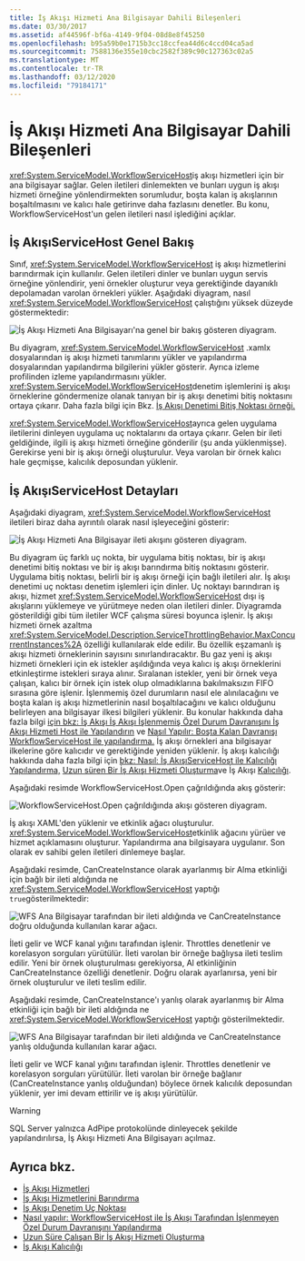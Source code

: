 ```yaml
---
title: İş Akışı Hizmeti Ana Bilgisayar Dahili Bileşenleri
ms.date: 03/30/2017
ms.assetid: af44596f-bf6a-4149-9f04-08d8e8f45250
ms.openlocfilehash: b95a59b0e1715b3cc18ccfea44d6c4ccd04ca5ad
ms.sourcegitcommit: 7588136e355e10cbc2582f389c90c127363c02a5
ms.translationtype: MT
ms.contentlocale: tr-TR
ms.lasthandoff: 03/12/2020
ms.locfileid: "79184171"
---
```

# <a name="workflow-service-host-internals"></a>İş Akışı Hizmeti Ana Bilgisayar Dahili Bileşenleri
<xref:System.ServiceModel.WorkflowServiceHost>iş akışı hizmetleri için bir ana bilgisayar sağlar. Gelen iletileri dinlemekten ve bunları uygun iş akışı hizmeti örneğine yönlendirmekten sorumludur, boşta kalan iş akışlarının boşaltılmasını ve kalıcı hale getirinve daha fazlasını denetler. Bu konu, WorkflowServiceHost'un gelen iletileri nasıl işlediğini açıklar.  
  
## <a name="workflowservicehost-overview"></a>İş AkışıServiceHost Genel Bakış  

Sınıf, <xref:System.ServiceModel.WorkflowServiceHost> iş akışı hizmetlerini barındırmak için kullanılır. Gelen iletileri dinler ve bunları uygun servis örneğine yönlendirir, yeni örnekler oluşturur veya gerektiğinde dayanıklı depolamadan varolan örnekleri yükler. Aşağıdaki diyagram, nasıl <xref:System.ServiceModel.WorkflowServiceHost> çalıştığını yüksek düzeyde göstermektedir:
  
 ![İş Akışı Hizmeti Ana Bilgisayarı'na genel bir bakış gösteren diyagram.](./media/workflow-service-host-internals/workflow-service-host-high-level-overview.gif)  
  
 Bu diyagram, <xref:System.ServiceModel.WorkflowServiceHost> .xamlx dosyalarından iş akışı hizmeti tanımlarını yükler ve yapılandırma dosyalarından yapılandırma bilgilerini yükler gösterir. Ayrıca izleme profilinden izleme yapılandırmasını yükler. <xref:System.ServiceModel.WorkflowServiceHost>denetim işlemlerini iş akışı örneklerine göndermenize olanak tanıyan bir iş akışı denetimi bitiş noktasını ortaya çıkarır.  Daha fazla bilgi için Bkz. [İş Akışı Denetimi Bitiş Noktası örneği.](../../../../docs/framework/wcf/feature-details/workflow-control-endpoint.md)  
  
 <xref:System.ServiceModel.WorkflowServiceHost>ayrıca gelen uygulama iletilerini dinleyen uygulama uç noktalarını da ortaya çıkarır. Gelen bir ileti geldiğinde, ilgili iş akışı hizmeti örneğine gönderilir (şu anda yüklenmişse). Gerekirse yeni bir iş akışı örneği oluşturulur. Veya varolan bir örnek kalıcı hale geçmişse, kalıcılık deposundan yüklenir.  
  
## <a name="workflowservicehost-details"></a>İş AkışıServiceHost Detayları  
 Aşağıdaki diyagram, <xref:System.ServiceModel.WorkflowServiceHost> iletileri biraz daha ayrıntılı olarak nasıl işleyeceğini gösterir:  
  
 ![İş Akışı Hizmeti Ana Bilgisayar ileti akışını gösteren diyagram.](./media/workflow-service-host-internals/workflow-service-host-message-flow.gif)  
  
 Bu diyagram üç farklı uç nokta, bir uygulama bitiş noktası, bir iş akışı denetimi bitiş noktası ve bir iş akışı barındırma bitiş noktasını gösterir. Uygulama bitiş noktası, belirli bir iş akışı örneği için bağlı iletileri alır. İş akışı denetimi uç noktası denetim işlemleri için dinler. Uç noktayı barındıran iş akışı, hizmet <xref:System.ServiceModel.WorkflowServiceHost> dışı iş akışlarını yüklemeye ve yürütmeye neden olan iletileri dinler. Diyagramda gösterildiği gibi tüm iletiler WCF çalışma süresi boyunca işlenir.  İş akışı hizmeti örnek azaltma <xref:System.ServiceModel.Description.ServiceThrottlingBehavior.MaxConcurrentInstances%2A> özelliği kullanılarak elde edilir. Bu özellik eşzamanlı iş akışı hizmeti örneklerinin sayısını sınırlandıracaktır. Bu gaz yeni iş akışı hizmeti örnekleri için ek istekler aşıldığında veya kalıcı iş akışı örneklerini etkinleştirme istekleri sıraya alınır. Sıralanan istekler, yeni bir örnek veya çalışan, kalıcı bir örnek için istek olup olmadıklarına bakılmaksızın FIFO sırasına göre işlenir. İşlenmemiş özel durumların nasıl ele alınılacağını ve boşta kalan iş akışı hizmetlerinin nasıl boşaltılacağını ve kalıcı olduğunu belirleyen ana bilgisayar ilkesi bilgileri yüklenir. Bu konular hakkında daha fazla bilgi [için bkz: İş Akışı İş Akışı İşlenmemiş Özel Durum Davranışını İş Akışı Hizmeti Host ile Yapılandırın](../../../../docs/framework/wcf/feature-details/config-workflow-unhandled-exception-workflowservicehost.md) ve [Nasıl Yapılır: Boşta Kalan Davranışı WorkflowServiceHost ile yapılandırma.](../../../../docs/framework/wcf/feature-details/how-to-configure-idle-behavior-with-workflowservicehost.md) İş akışı örnekleri ana bilgisayar ilkelerine göre kalıcıdır ve gerektiğinde yeniden yüklenir. İş akışı kalıcılığı hakkında daha fazla bilgi için [bkz: Nasıl: İş AkışıServiceHost ile Kalıcılığı Yapılandırma,](../../../../docs/framework/wcf/feature-details/how-to-configure-persistence-with-workflowservicehost.md) [Uzun süren Bir İş Akışı Hizmeti Oluşturma](../../../../docs/framework/wcf/feature-details/creating-a-long-running-workflow-service.md)ve İş Akışı [Kalıcılığı](../../../../docs/framework/windows-workflow-foundation/workflow-persistence.md).  
  
 Aşağıdaki resimde WorkflowServiceHost.Open çağrıldığında akış gösterir:  
  
 ![WorkflowServiceHost.Open çağrıldığında akışı gösteren diyagram.](./media/workflow-service-host-internals/workflow-service-host-open.gif)  
  
 İş akışı XAML'den yüklenir ve etkinlik ağacı oluşturulur. <xref:System.ServiceModel.WorkflowServiceHost>etkinlik ağacını yürüer ve hizmet açıklamasını oluşturur. Yapılandırma ana bilgisayara uygulanır. Son olarak ev sahibi gelen iletileri dinlemeye başlar.  
  
 Aşağıdaki resimde, CanCreateInstance olarak ayarlanmış bir Alma etkinliği için bağlı bir ileti aldığında ne <xref:System.ServiceModel.WorkflowServiceHost> yaptığı `true`gösterilmektedir:  
  
 ![WFS Ana Bilgisayar tarafından bir ileti aldığında ve CanCreateInstance doğru olduğunda kullanılan karar ağacı.](./media/workflow-service-host-internals/workflow-service-host-receive-message-cancreateinstance.gif)  
  
 İleti gelir ve WCF kanal yığını tarafından işlenir. Throttles denetlenir ve korelasyon sorguları yürütülür. İleti varolan bir örneğe bağlıysa ileti teslim edilir. Yeni bir örnek oluşturulması gerekiyorsa, Al etkinliğinin CanCreateInstance özelliği denetlenir. Doğru olarak ayarlanırsa, yeni bir örnek oluşturulur ve ileti teslim edilir.  
  
 Aşağıdaki resimde, CanCreateInstance'ı yanlış olarak ayarlanmış bir Alma etkinliği için bağlı bir ileti aldığında ne <xref:System.ServiceModel.WorkflowServiceHost> yaptığı gösterilmektedir.  
  
 ![WFS Ana Bilgisayar tarafından bir ileti aldığında ve CanCreateInstance yanlış olduğunda kullanılan karar ağacı.](./media/workflow-service-host-internals/workflow-service-host-receive-message.gif)  
  
 İleti gelir ve WCF kanal yığını tarafından işlenir. Throttles denetlenir ve korelasyon sorguları yürütülür. İleti varolan bir örneğe bağlanır (CanCreateInstance yanlış olduğundan) böylece örnek kalıcılık deposundan yüklenir, yer imi devam ettirilir ve iş akışı yürütülür.  
  
> [!WARNING]
> SQL Server yalnızca AdPipe protokolünde dinleyecek şekilde yapılandırılırsa, İş Akışı Hizmeti Ana Bilgisayarı açılmaz.  
  
## <a name="see-also"></a>Ayrıca bkz.

- [İş Akışı Hizmetleri](../../../../docs/framework/wcf/feature-details/workflow-services.md)
- [İş Akışı Hizmetlerini Barındırma](../../../../docs/framework/wcf/feature-details/hosting-workflow-services.md)
- [İş Akışı Denetim Uç Noktası](../../../../docs/framework/wcf/feature-details/workflow-control-endpoint.md)
- [Nasıl yapılır: WorkflowServiceHost ile İş Akışı Tarafından İşlenmeyen Özel Durum Davranışını Yapılandırma](../../../../docs/framework/wcf/feature-details/config-workflow-unhandled-exception-workflowservicehost.md)
- [Uzun Süre Çalışan Bir İş Akışı Hizmeti Oluşturma](../../../../docs/framework/wcf/feature-details/creating-a-long-running-workflow-service.md)
- [İş Akışı Kalıcılığı](../../../../docs/framework/windows-workflow-foundation/workflow-persistence.md)
